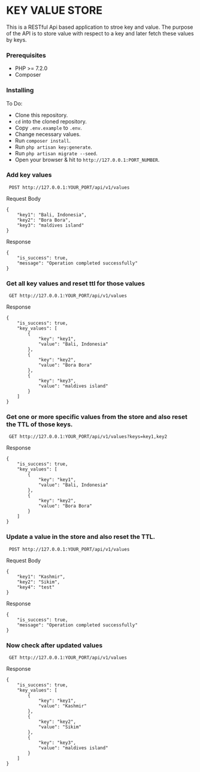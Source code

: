 # KEY VALUE STORE

This is a RESTful Api based application to stroe key and value. The purpose of the API is to store value with respect to a key and later fetch these values by keys.


### Prerequisites

* PHP >= 7.2.0
* Composer

### Installing

To Do:

* Clone this repository.
* ```cd``` into the cloned repository.
* Copy ```.env.example``` to ```.env```.
* Change necessary values.
* Run ```composer install```.
* Run ```php artisan key:generate```.
* Run ```php artisan migrate --seed```.
* Open your browser & hit to ```http://127.0.0.1:PORT_NUMBER```.


### Add key values

``` POST http://127.0.0.1:YOUR_PORT/api/v1/values```

Request Body
```
{
	"key1": "Bali, Indonesia", 
	"key2": "Bora Bora",
	"key3": "maldives island"
}
```

Response
```
{
    "is_success": true,
    "message": "Operation completed successfully"
}
```


### Get all key values and reset ttl for those values

``` GET http://127.0.0.1:YOUR_PORT/api/v1/values```

Response
```
{
    "is_success": true,
    "key_values": [
        {
            "key": "key1",
            "value": "Bali, Indonesia"
        },
        {
            "key": "key2",
            "value": "Bora Bora"
        },
        {
            "key": "key3",
            "value": "maldives island"
        }
    ]
}
```


### Get one or more specific values from the store and also reset the TTL of those keys.

``` GET http://127.0.0.1:YOUR_PORT/api/v1/values?keys=key1,key2```

Response
```
{
    "is_success": true,
    "key_values": [
        {
            "key": "key1",
            "value": "Bali, Indonesia"
        },
        {
            "key": "key2",
            "value": "Bora Bora"
        }
    ]
}
```


### Update a value in the store and also reset the TTL.

``` POST http://127.0.0.1:YOUR_PORT/api/v1/values```

Request Body
```
{
	"key1": "Kashmir", 
	"key2": "Sikim",
	"key4": "test"
}
```

Response
```
{
    "is_success": true,
    "message": "Operation completed successfully"
}
```

### Now check after updated values

``` GET http://127.0.0.1:YOUR_PORT/api/v1/values```

Response
```
{
    "is_success": true,
    "key_values": [
        {
            "key": "key1",
            "value": "Kashmir"
        },
        {
            "key": "key2",
            "value": "Sikim"
        },
        {
            "key": "key3",
            "value": "maldives island"
        }
    ]
}
```
